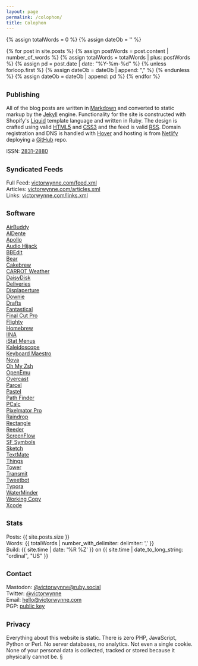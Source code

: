 ```yaml
---
layout: page
permalink: /colophon/
title: Colophon
---
```


{% assign totalWords = 0 %}
{% assign dateOb = '' %}

{% for post in site.posts %}
	{% assign postWords = post.content | number_of_words %}
	{% assign totalWords = totalWords | plus:  postWords %}
	{% assign pd = post.date | date: "%Y-%m-%d" %}
	{% unless forloop.first %}
		{% assign dateOb = dateOb | append: "," %}
	{% endunless %}
	{% assign dateOb = dateOb | append: pd %}
{% endfor %}

## <small>Publishing</small>

All of the blog posts are written in [Markdown](https://daringfireball.net/projects/markdown/) and converted to static markup by the [Jekyll](https://jekyllrb.com) engine. Functionality for the site is constructed with Shopify's [Liquid](https://shopify.github.io/liquid/) template language and written in Ruby. The design is crafted using valid [HTML5](https://validator.w3.org/nu/?doc=https%3A%2F%2Fvictorwynne.com%2F) and [CSS3](https://jigsaw.w3.org/css-validator/validator?uri=https%3A%2F%2Fvictorwynne.com&profile=css3svg&usermedium=all&warning=0&vextwarning=) and the feed is valid [RSS](https://validator.w3.org/feed/check.cgi?url=https%3A%2F%2Fvictorwynne.com%2Ffeed.xml). Domain registration and DNS is handled with [Hover](https://hover.com/) and hosting is from [Netlify](https://www.netlify.com) deploying a [GitHub](https://www.github.com/victorwynne/victorwynne/) repo.

ISSN: [2831-2880](https://portal.issn.org/resource/ISSN/2831-2880)<br>

## <small>Syndicated Feeds</small>

Full Feed: [victorwynne.com/feed.xml](https://victorwynne.com/feed.xml)<br>
Articles: [victorwynne.com/articles.xml](https://victorwynne.com/articles.xml)<br>
Links: [victorwynne.com/links.xml](https://victorwynne.com/links.xml)

## <small>Software</small>

[AirBuddy](https://v2.airbuddy.app)<br>
[AlDente](https://apphousekitchen.com)<br>
[Apollo](https://apolloapp.io)<br>
[Audio Hijack](https://rogueamoeba.com/audiohijack)<br>
[BBEdit](https://www.barebones.com/products/bbedit)<br>
[Bear](https://bear.app)<br>
[Cakebrew](https://www.cakebrew.com)<br>
[CARROT Weather](https://www.meetcarrot.com/weather)<br>
[DaisyDisk](https://daisydiskapp.com)<br>
[Deliveries](https://deliveries.app/en.html)<br>
[Displaperture](https://manytricks.com/displaperture)<br>
[Downie](https://software.charliemonroe.net/downie)<br>
[Drafts](https://getdrafts.com/)<br>
[Fantastical](https://flexibits.com/fantastical)<br>
[Final Cut Pro](https://www.apple.com/final-cut-pro/)<br>
[Flighty](https://www.flightyapp.com)<br>
[Homebrew](https://brew.sh)<br>
[IINA](https://iina.io)<br>
[iStat Menus](https://bjango.com/mac/istatmenus)<br>
[Kaleidoscope](https://kaleidoscope.app)<br>
[Keyboard Maestro](https://www.keyboardmaestro.com/main/)<br>
[Nova](https://nova.app)<br>
[Oh My Zsh](https://ohmyz.sh)<br>
[OpenEmu](https://openemu.org)<br>
[Overcast](https://overcast.fm)<br>
[Parcel](https://parcelapp.net)<br>
[Pastel](https://www.highcaffeinecontent.com/blog/20200610-Pastel)<br>
[Path Finder](https://www.cocoatech.io)<br>
[PCalc](https://www.pcalc.com/mac)<br>
[Pixelmator Pro](https://www.pixelmator.com/pro)<br>
[Raindrop](https://raindrop.io)<br>
[Rectangle](https://rectangleapp.com)<br>
[Reeder](https://reederapp.com)<br>
[ScreenFlow](https://www.telestream.net/screenflow/overview.htm)<br>
[SF Symbols](https://developer.apple.com/sf-symbols)<br>
[Sketch](https://www.sketch.com)<br>
[TextMate](https://macromates.com)<br>
[Things](https://culturedcode.com/things/)<br>
[Tower](https://www.git-tower.com/mac)<br>
[Transmit](https://panic.com/transmit)<br>
[Tweetbot](https://tapbots.com/tweetbot/mac)<br>
[Typora](https://typora.io)<br>
[WaterMinder](https://waterminder.com)<br>
[Working Copy](https://workingcopyapp.com)<br>
[Xcode](https://developer.apple.com/xcode)

## <small>Stats</small>

Posts: {{ site.posts.size }}<br>
Words: {{ totalWords | number_with_delimiter: delimiter: ',' }}<br>
Build: {{ site.time | date: '%R %Z' }} on {{ site.time | date_to_long_string: "ordinal", "US" }}

## <small>Contact</small>

Mastodon: [@victorwynne@ruby.social](https://ruby.social/@victorwynne)<br>
Twitter: [@victorwynne](https://twitter.com/victorwynne/)<br>
Email: <a href="mailto:hello@victorwynne.com">hello@victorwynne.com</a><br>
PGP: [public key](https://victorwynne.com/key.txt)

## <small>Privacy</small>

Everything about this website is static. There is zero PHP, JavaScript, Python or Perl. No server databases, no analytics. Not even a single cookie. None of your personal data is collected, tracked or stored because it physically cannot be. §
<br><br>
